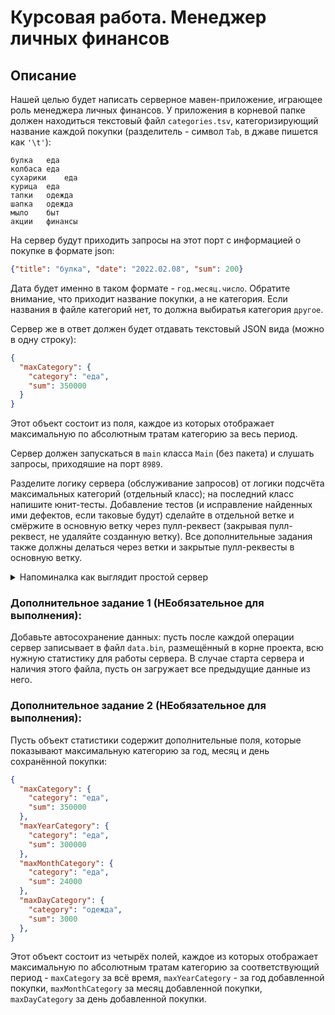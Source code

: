 # Курсовая работа. Менеджер личных финансов

## Описание
Нашей целью будет написать серверное мавен-приложение, играющее роль менеджера личных финансов. У приложения в корневой папке должен находиться текстовый файл `categories.tsv`, категоризирующий название каждой покупки (разделитель - символ `Tab`, в джаве пишется как `'\t'`):
```tsv
булка	еда
колбаса	еда
сухарики	еда
курица	еда
тапки	одежда
шапка	одежда
мыло	быт
акции	финансы
```

На сервер будут приходить запросы на этот порт с информацией о покупке в формате json:
```json
{"title": "булка", "date": "2022.02.08", "sum": 200}
```

Дата будет именно в таком формате - `год.месяц.число`. Обратите внимание, что приходит название покупки, а не категория. Если названия в файле категорий нет, то должна выбиратья категория `другое`.

Сервер же в ответ должен будет отдавать текстовый JSON вида (можно в одну строку):
```json
{
  "maxCategory": {
    "category": "еда",
    "sum": 350000
  }
}
```

Этот объект состоит из поля, каждое из которых отображает максимальную по абсолютным тратам категорию за весь период.

Сервер должен запускаться в `main` класса `Main` (без пакета) и слушать запросы, приходяшие на порт `8989`.

Разделите логику сервера (обслуживание запросов) от логики подсчёта максимальных категорий (отдельный класс); на последний класс напишите юнит-тесты.
Добавление тестов (и исправление найденных ими дефектов, если таковые будут) сделайте в отдельной ветке и смёржите в основную ветку через пулл-реквест (закрывая пулл-реквест, не удаляйте созданную ветку). Все дополнительные задания также должны делаться через ветки и закрытые пулл-реквесты в основную ветку.

<details>
  <summary>Напоминалка как выглядит простой сервер</summary>
  
  ```java
        try (ServerSocket serverSocket = new ServerSocket(8989);) { // стартуем сервер один(!) раз
            while (true) { // в цикле(!) принимаем подключения
                try (
                        Socket socket = serverSocket.accept();
                        BufferedReader in = new BufferedReader(new InputStreamReader(socket.getInputStream()));
                        PrintWriter out = new PrintWriter(socket.getOutputStream());
                    ) {
                    // обработка одного подключения
                }
            }
        } catch (IOException e) {
            System.out.println("Не могу стартовать сервер");
            e.printStackTrace();
        }
  ```
</details>

### Дополнительное задание 1 (НЕобязательное для выполнения):
Добавьте автосохранение данных: пусть после каждой операции сервер записывает в файл `data.bin`, размещённый в корне проекта, всю нужную статистику для работы сервера.
В случае старта сервера и наличия этого файла, пусть он загружает все предыдущие данные из него.

### Дополнительное задание 2 (НЕобязательное для выполнения):

Пусть объект статистики содержит дополнительные поля, которые показывают максимальную категорию за год, месяц и день сохранённой покупки:
```json
{
  "maxCategory": {
    "category": "еда",
    "sum": 350000
  },
  "maxYearCategory": {
    "category": "еда",
    "sum": 300000
  },
  "maxMonthCategory": {
    "category": "еда",
    "sum": 24000
  },
  "maxDayCategory": {
    "category": "одежда",
    "sum": 3000
  },
}
```
Этот объект состоит из четырёх полей, каждое из которых отображает максимальную по абсолютным тратам категорию за соответствующий период - `maxCategory` за всё время, `maxYearCategory` - за год добавленной покупки, `maxMonthCategory` за месяц добавленной покупки, `maxDayCategory` за день добавленной покупки.
